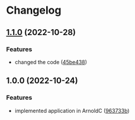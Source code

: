 # Changelog

## [1.1.0](https://github.com/mikkeloestrup/release-please-demo/compare/v1.0.0...v1.1.0) (2022-10-28)


### Features

* changed the code ([45be438](https://github.com/mikkeloestrup/release-please-demo/commit/45be43857c0ec1baa04e038048ef01932b3ae0aa))

## 1.0.0 (2022-10-24)


### Features

* implemented application in ArnoldC ([963733b](https://github.com/mikkeloestrup/release-please-demo/commit/963733b55c185d57572d0d235dcab5821bd81b4a))
